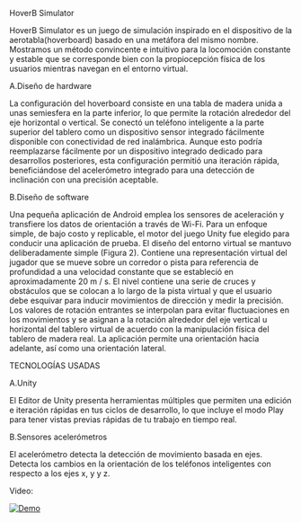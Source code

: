 HoverB Simulator

HoverB Simulator es un juego de simulación inspirado en el dispositivo de la aerotabla(hoverboard) basado en una metáfora del mismo nombre. Mostramos un método convincente e intuitivo para la locomoción constante y estable que se corresponde bien con la propiocepción física de los usuarios mientras navegan en el entorno virtual. 

A.Diseño de hardware

La configuración del hoverboard consiste en una tabla de madera unida a unas semiesfera en la parte inferior, lo que permite la rotación alrededor del eje horizontal o vertical. Se conectó un teléfono inteligente a la parte superior del tablero como un dispositivo sensor integrado fácilmente disponible con conectividad de red inalámbrica. Aunque esto podría reemplazarse fácilmente por un dispositivo integrado dedicado para desarrollos posteriores, esta configuración permitió una iteración rápida, beneficiándose del acelerómetro integrado para una detección de inclinación con una precisión aceptable. 

B.Diseño de software

Una pequeña aplicación de Android emplea los sensores de aceleración y transfiere los datos de orientación a través de Wi-Fi. Para un enfoque simple, de bajo costo y replicable, el motor del juego Unity fue elegido para conducir una aplicación de prueba. El diseño del entorno virtual se mantuvo deliberadamente simple (Figura 2). Contiene una representación virtual del jugador que se mueve sobre un corredor o pista para referencia de profundidad a una velocidad constante que se estableció en aproximadamente 20 m / s. El nivel contiene una serie de cruces y obstáculos que se colocan a lo largo de la pista virtual y que el usuario debe esquivar para inducir movimientos de dirección y medir la precisión. Los valores de rotación entrantes se interpolan para evitar fluctuaciones en los movimientos y se asignan a la rotación alrededor del eje vertical u horizontal del tablero virtual de acuerdo con la manipulación física del tablero de madera real. La aplicación permite una orientación hacia adelante, así como una orientación lateral.

TECNOLOGÍAS USADAS

A.Unity

El Editor de Unity presenta herramientas múltiples que permiten una edición e iteración rápidas en tus ciclos de desarrollo, lo que incluye el modo Play para tener vistas previas rápidas de tu trabajo en tiempo real.

B.Sensores acelerómetros

El acelerómetro detecta la detección de movimiento basada en ejes. Detecta los cambios en la orientación de los teléfonos inteligentes con respecto a los ejes x, y y z.

Video:

[![Demo](http://img.youtube.com/vi/bF6bJuyzbiw/0.jpg)](http://www.youtube.com/watch?v=bF6bJuyzbiw "HoverB Sim Demo")

